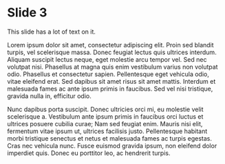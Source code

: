# Slide 3

This slide has a lot of text on it. 

Lorem ipsum dolor sit amet, consectetur adipiscing elit. Proin sed blandit
turpis, vel scelerisque massa. Donec feugiat lectus quis ultrices interdum.
Aliquam suscipit lectus neque, eget molestie arcu tempor vel. Sed nec volutpat
nisi. Phasellus at magna quis enim vestibulum varius non volutpat odio.
Phasellus et consectetur sapien. Pellentesque eget vehicula odio, vitae eleifend
erat. Sed dapibus sit amet risus sit amet mattis. Interdum et malesuada fames ac
ante ipsum primis in faucibus. Sed vel nisi tristique, gravida nulla in,
efficitur odio.

Nunc dapibus porta suscipit. Donec ultricies orci mi, eu molestie velit
scelerisque a. Vestibulum ante ipsum primis in faucibus orci luctus et ultrices
posuere cubilia curae; Nam sed feugiat enim. Mauris nisi elit, fermentum vitae
ipsum ut, ultrices facilisis justo. Pellentesque habitant morbi tristique
senectus et netus et malesuada fames ac turpis egestas. Cras nec vehicula nunc.
Fusce euismod gravida ipsum, non eleifend dolor imperdiet quis. Donec eu
porttitor leo, ac hendrerit turpis.